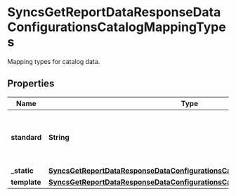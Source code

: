 

# SyncsGetReportDataResponseDataConfigurationsCatalogMappingTypes

Mapping types for catalog data.

## Properties

| Name | Type | Description | Notes |
|------------ | ------------- | ------------- | -------------|
|**standard** | **String** | Details for standard mapping type (currently empty). |  [optional] |
|**_static** | [**SyncsGetReportDataResponseDataConfigurationsCatalogMappingTypesStatic**](SyncsGetReportDataResponseDataConfigurationsCatalogMappingTypesStatic.md) |  |  [optional] |
|**template** | [**SyncsGetReportDataResponseDataConfigurationsCatalogMappingTypesTemplate**](SyncsGetReportDataResponseDataConfigurationsCatalogMappingTypesTemplate.md) |  |  [optional] |



